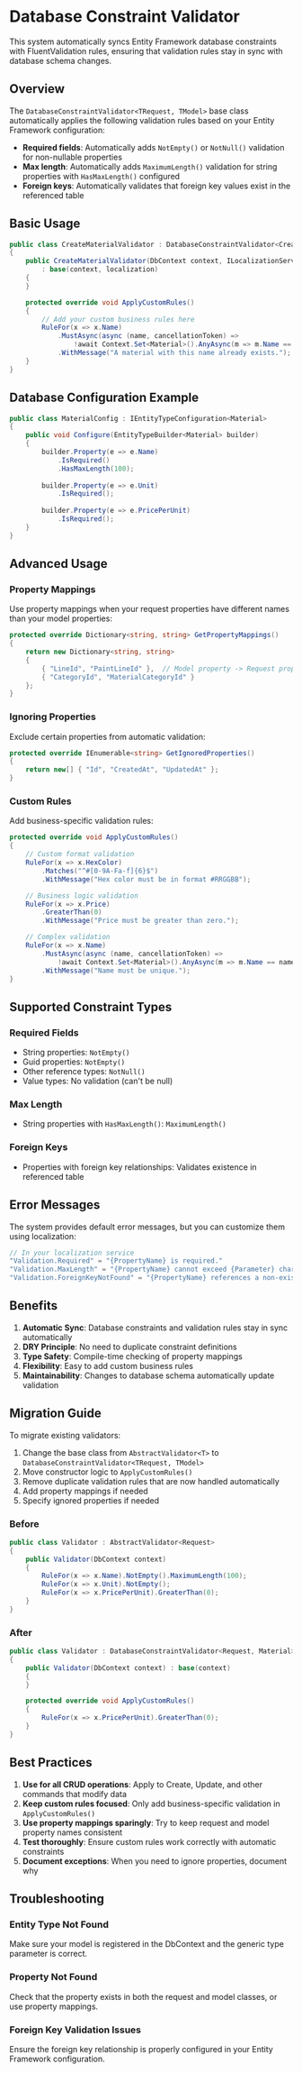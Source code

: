 # Database Constraint Validator

This system automatically syncs Entity Framework database constraints with FluentValidation rules, ensuring that validation rules stay in sync with database schema changes.

## Overview

The `DatabaseConstraintValidator<TRequest, TModel>` base class automatically applies the following validation rules based on your Entity Framework configuration:

- **Required fields**: Automatically adds `NotEmpty()` or `NotNull()` validation for non-nullable properties
- **Max length**: Automatically adds `MaximumLength()` validation for string properties with `HasMaxLength()` configured
- **Foreign keys**: Automatically validates that foreign key values exist in the referenced table

## Basic Usage

```csharp
public class CreateMaterialValidator : DatabaseConstraintValidator<CreateMaterialRequest, Material>
{
    public CreateMaterialValidator(DbContext context, ILocalizationService? localization = null) 
        : base(context, localization)
    {
    }

    protected override void ApplyCustomRules()
    {
        // Add your custom business rules here
        RuleFor(x => x.Name)
            .MustAsync(async (name, cancellationToken) =>
                !await Context.Set<Material>().AnyAsync(m => m.Name == name, cancellationToken))
            .WithMessage("A material with this name already exists.");
    }
}
```

## Database Configuration Example

```csharp
public class MaterialConfig : IEntityTypeConfiguration<Material>
{
    public void Configure(EntityTypeBuilder<Material> builder)
    {
        builder.Property(e => e.Name)
            .IsRequired()
            .HasMaxLength(100);
        
        builder.Property(e => e.Unit)
            .IsRequired();
        
        builder.Property(e => e.PricePerUnit)
            .IsRequired();
    }
}
```

## Advanced Usage

### Property Mappings

Use property mappings when your request properties have different names than your model properties:

```csharp
protected override Dictionary<string, string> GetPropertyMappings()
{
    return new Dictionary<string, string>
    {
        { "LineId", "PaintLineId" },  // Model property -> Request property
        { "CategoryId", "MaterialCategoryId" }
    };
}
```

### Ignoring Properties

Exclude certain properties from automatic validation:

```csharp
protected override IEnumerable<string> GetIgnoredProperties()
{
    return new[] { "Id", "CreatedAt", "UpdatedAt" };
}
```

### Custom Rules

Add business-specific validation rules:

```csharp
protected override void ApplyCustomRules()
{
    // Custom format validation
    RuleFor(x => x.HexColor)
        .Matches("^#[0-9A-Fa-f]{6}$")
        .WithMessage("Hex color must be in format #RRGGBB");

    // Business logic validation
    RuleFor(x => x.Price)
        .GreaterThan(0)
        .WithMessage("Price must be greater than zero.");

    // Complex validation
    RuleFor(x => x.Name)
        .MustAsync(async (name, cancellationToken) =>
            !await Context.Set<Material>().AnyAsync(m => m.Name == name, cancellationToken))
        .WithMessage("Name must be unique.");
}
```

## Supported Constraint Types

### Required Fields
- String properties: `NotEmpty()`
- Guid properties: `NotEmpty()`
- Other reference types: `NotNull()`
- Value types: No validation (can't be null)

### Max Length
- String properties with `HasMaxLength()`: `MaximumLength()`

### Foreign Keys
- Properties with foreign key relationships: Validates existence in referenced table

## Error Messages

The system provides default error messages, but you can customize them using localization:

```csharp
// In your localization service
"Validation.Required" = "{PropertyName} is required."
"Validation.MaxLength" = "{PropertyName} cannot exceed {Parameter} characters."
"Validation.ForeignKeyNotFound" = "{PropertyName} references a non-existent record."
```

## Benefits

1. **Automatic Sync**: Database constraints and validation rules stay in sync automatically
2. **DRY Principle**: No need to duplicate constraint definitions
3. **Type Safety**: Compile-time checking of property mappings
4. **Flexibility**: Easy to add custom business rules
5. **Maintainability**: Changes to database schema automatically update validation

## Migration Guide

To migrate existing validators:

1. Change the base class from `AbstractValidator<T>` to `DatabaseConstraintValidator<TRequest, TModel>`
2. Move constructor logic to `ApplyCustomRules()`
3. Remove duplicate validation rules that are now handled automatically
4. Add property mappings if needed
5. Specify ignored properties if needed

### Before
```csharp
public class Validator : AbstractValidator<Request>
{
    public Validator(DbContext context)
    {
        RuleFor(x => x.Name).NotEmpty().MaximumLength(100);
        RuleFor(x => x.Unit).NotEmpty();
        RuleFor(x => x.PricePerUnit).GreaterThan(0);
    }
}
```

### After
```csharp
public class Validator : DatabaseConstraintValidator<Request, Material>
{
    public Validator(DbContext context) : base(context)
    {
    }

    protected override void ApplyCustomRules()
    {
        RuleFor(x => x.PricePerUnit).GreaterThan(0);
    }
}
```

## Best Practices

1. **Use for all CRUD operations**: Apply to Create, Update, and other commands that modify data
2. **Keep custom rules focused**: Only add business-specific validation in `ApplyCustomRules()`
3. **Use property mappings sparingly**: Try to keep request and model property names consistent
4. **Test thoroughly**: Ensure custom rules work correctly with automatic constraints
5. **Document exceptions**: When you need to ignore properties, document why

## Troubleshooting

### Entity Type Not Found
Make sure your model is registered in the DbContext and the generic type parameter is correct.

### Property Not Found
Check that the property exists in both the request and model classes, or use property mappings.

### Foreign Key Validation Issues
Ensure the foreign key relationship is properly configured in your Entity Framework configuration. 